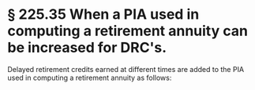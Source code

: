 # § 225.35   When a PIA used in computing a retirement annuity can be increased for DRC's.

Delayed retirement credits earned at different times are added to the PIA used in computing a retirement annuity as follows:


